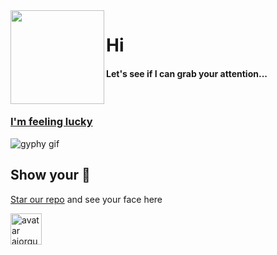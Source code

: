 <img align="left" height="150" src="https://user-images.githubusercontent.com/5083214/156877684-70d66b18-8bc3-46c2-8979-c2725767fd69.gif">

# Hi
#### Let's see if I can grab your attention...

<br/>

### [I'm feeling lucky](https://fct5mvs0s5.execute-api.us-east-2.amazonaws.com)
![gyphy gif](https://media4.giphy.com/media/HCy8A6TuDM7P1Yc2nn/giphy.gif?cid=bfae73226eyxjkjzqwulbjgvh859ee54p95vjf6xnrvr086b&rid=giphy.gif&ct=g)

## Show your 💓 
[Star our repo](https://github.com/ajorquera/ajorquera) and see your face here

<img alt="avatar ajorquera" src="https://avatars.githubusercontent.com/u/5083214?v=4" height="50" />
